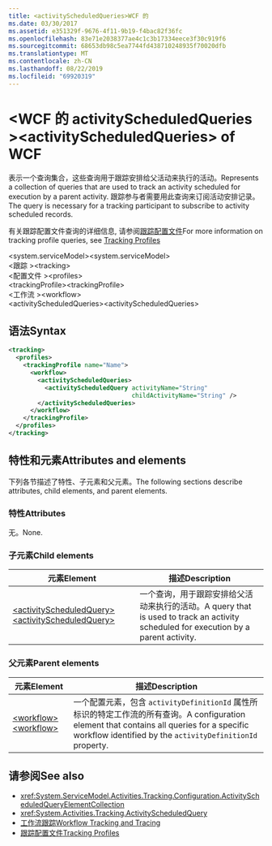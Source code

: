 ```yaml
---
title: <activityScheduledQueries>WCF 的
ms.date: 03/30/2017
ms.assetid: e351329f-9676-4f11-9b19-f4bac82f36fc
ms.openlocfilehash: 83e71e2038377ae4c1c3b17334eece3f30c919f6
ms.sourcegitcommit: 68653db98c5ea7744fd438710248935f70020dfb
ms.translationtype: MT
ms.contentlocale: zh-CN
ms.lasthandoff: 08/22/2019
ms.locfileid: "69920319"
---
```

# <a name="activityscheduledqueries-of-wcf"></a><span data-ttu-id="956a5-102">\<WCF 的 activityScheduledQueries ></span><span class="sxs-lookup"><span data-stu-id="956a5-102">\<activityScheduledQueries> of WCF</span></span>
<span data-ttu-id="956a5-103">表示一个查询集合，这些查询用于跟踪安排给父活动来执行的活动。</span><span class="sxs-lookup"><span data-stu-id="956a5-103">Represents a collection of queries that are used to track an activity scheduled for execution by a parent activity.</span></span> <span data-ttu-id="956a5-104">跟踪参与者需要用此查询来订阅活动安排记录。</span><span class="sxs-lookup"><span data-stu-id="956a5-104">The query is necessary for a tracking participant to subscribe to activity scheduled records.</span></span>  
  
<span data-ttu-id="956a5-105">有关跟踪配置文件查询的详细信息, 请参阅[跟踪配置文件](../../../windows-workflow-foundation/tracking-profiles.md)</span><span class="sxs-lookup"><span data-stu-id="956a5-105">For more information on tracking profile queries, see [Tracking Profiles](../../../windows-workflow-foundation/tracking-profiles.md)</span></span>  
  
<span data-ttu-id="956a5-106">\<system.serviceModel></span><span class="sxs-lookup"><span data-stu-id="956a5-106">\<system.serviceModel></span></span>  
<span data-ttu-id="956a5-107">\<跟踪 ></span><span class="sxs-lookup"><span data-stu-id="956a5-107">\<tracking></span></span>  
<span data-ttu-id="956a5-108">\<配置文件 ></span><span class="sxs-lookup"><span data-stu-id="956a5-108">\<profiles></span></span>  
<span data-ttu-id="956a5-109">\<trackingProfile></span><span class="sxs-lookup"><span data-stu-id="956a5-109">\<trackingProfile></span></span>  
<span data-ttu-id="956a5-110">\<工作流 ></span><span class="sxs-lookup"><span data-stu-id="956a5-110">\<workflow></span></span>  
<span data-ttu-id="956a5-111">\<activityScheduledQueries></span><span class="sxs-lookup"><span data-stu-id="956a5-111">\<activityScheduledQueries></span></span>  
  
## <a name="syntax"></a><span data-ttu-id="956a5-112">语法</span><span class="sxs-lookup"><span data-stu-id="956a5-112">Syntax</span></span>  
  
```xml  
<tracking>
  <profiles>
    <trackingProfile name="Name">
      <workflow>
        <activityScheduledQueries>
          <activityScheduledQuery activityName="String"
                                  childActivityName="String" />
        </activityScheduledQueries>
      </workflow>
    </trackingProfile>
  </profiles>
</tracking>
```  
  
## <a name="attributes-and-elements"></a><span data-ttu-id="956a5-113">特性和元素</span><span class="sxs-lookup"><span data-stu-id="956a5-113">Attributes and elements</span></span>  

<span data-ttu-id="956a5-114">下列各节描述了特性、子元素和父元素。</span><span class="sxs-lookup"><span data-stu-id="956a5-114">The following sections describe attributes, child elements, and parent elements.</span></span>  
  
### <a name="attributes"></a><span data-ttu-id="956a5-115">特性</span><span class="sxs-lookup"><span data-stu-id="956a5-115">Attributes</span></span>  

<span data-ttu-id="956a5-116">无。</span><span class="sxs-lookup"><span data-stu-id="956a5-116">None.</span></span>  
  
### <a name="child-elements"></a><span data-ttu-id="956a5-117">子元素</span><span class="sxs-lookup"><span data-stu-id="956a5-117">Child elements</span></span>  
  
|<span data-ttu-id="956a5-118">元素</span><span class="sxs-lookup"><span data-stu-id="956a5-118">Element</span></span>|<span data-ttu-id="956a5-119">描述</span><span class="sxs-lookup"><span data-stu-id="956a5-119">Description</span></span>|  
|-------------|-----------------|  
|[<span data-ttu-id="956a5-120">\<activityScheduledQuery></span><span class="sxs-lookup"><span data-stu-id="956a5-120">\<activityScheduledQuery></span></span>](activityscheduledquery-of-wcf.md)|<span data-ttu-id="956a5-121">一个查询，用于跟踪安排给父活动来执行的活动。</span><span class="sxs-lookup"><span data-stu-id="956a5-121">A query that is used to track an activity scheduled for execution by a parent activity.</span></span>|  
  
### <a name="parent-elements"></a><span data-ttu-id="956a5-122">父元素</span><span class="sxs-lookup"><span data-stu-id="956a5-122">Parent elements</span></span>  
  
|<span data-ttu-id="956a5-123">元素</span><span class="sxs-lookup"><span data-stu-id="956a5-123">Element</span></span>|<span data-ttu-id="956a5-124">描述</span><span class="sxs-lookup"><span data-stu-id="956a5-124">Description</span></span>|  
|-------------|-----------------|  
|[<span data-ttu-id="956a5-125">\<workflow></span><span class="sxs-lookup"><span data-stu-id="956a5-125">\<workflow></span></span>](../windows-workflow-foundation/workflow.md)|<span data-ttu-id="956a5-126">一个配置元素，包含 `activityDefinitionId` 属性所标识的特定工作流的所有查询。</span><span class="sxs-lookup"><span data-stu-id="956a5-126">A configuration element that contains all queries for a specific workflow identified by the `activityDefinitionId` property.</span></span>|  
  
## <a name="see-also"></a><span data-ttu-id="956a5-127">请参阅</span><span class="sxs-lookup"><span data-stu-id="956a5-127">See also</span></span>

- <xref:System.ServiceModel.Activities.Tracking.Configuration.ActivityScheduledQueryElementCollection>
- <xref:System.Activities.Tracking.ActivityScheduledQuery>
- [<span data-ttu-id="956a5-128">工作流跟踪</span><span class="sxs-lookup"><span data-stu-id="956a5-128">Workflow Tracking and Tracing</span></span>](../../../windows-workflow-foundation/workflow-tracking-and-tracing.md)
- [<span data-ttu-id="956a5-129">跟踪配置文件</span><span class="sxs-lookup"><span data-stu-id="956a5-129">Tracking Profiles</span></span>](../../../windows-workflow-foundation/tracking-profiles.md)
